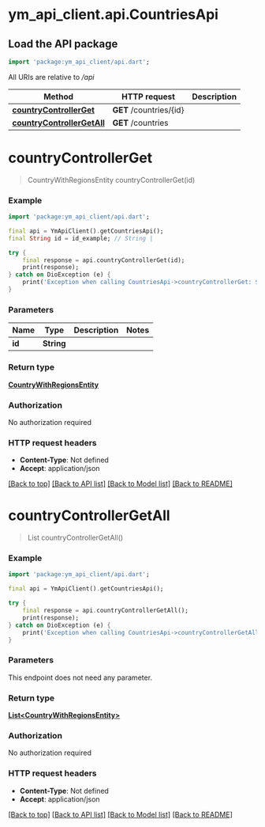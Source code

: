 # ym_api_client.api.CountriesApi

## Load the API package
```dart
import 'package:ym_api_client/api.dart';
```

All URIs are relative to */api*

Method | HTTP request | Description
------------- | ------------- | -------------
[**countryControllerGet**](CountriesApi.md#countrycontrollerget) | **GET** /countries/{id} | 
[**countryControllerGetAll**](CountriesApi.md#countrycontrollergetall) | **GET** /countries | 


# **countryControllerGet**
> CountryWithRegionsEntity countryControllerGet(id)



### Example
```dart
import 'package:ym_api_client/api.dart';

final api = YmApiClient().getCountriesApi();
final String id = id_example; // String | 

try {
    final response = api.countryControllerGet(id);
    print(response);
} catch on DioException (e) {
    print('Exception when calling CountriesApi->countryControllerGet: $e\n');
}
```

### Parameters

Name | Type | Description  | Notes
------------- | ------------- | ------------- | -------------
 **id** | **String**|  | 

### Return type

[**CountryWithRegionsEntity**](CountryWithRegionsEntity.md)

### Authorization

No authorization required

### HTTP request headers

 - **Content-Type**: Not defined
 - **Accept**: application/json

[[Back to top]](#) [[Back to API list]](../README.md#documentation-for-api-endpoints) [[Back to Model list]](../README.md#documentation-for-models) [[Back to README]](../README.md)

# **countryControllerGetAll**
> List<CountryWithRegionsEntity> countryControllerGetAll()



### Example
```dart
import 'package:ym_api_client/api.dart';

final api = YmApiClient().getCountriesApi();

try {
    final response = api.countryControllerGetAll();
    print(response);
} catch on DioException (e) {
    print('Exception when calling CountriesApi->countryControllerGetAll: $e\n');
}
```

### Parameters
This endpoint does not need any parameter.

### Return type

[**List&lt;CountryWithRegionsEntity&gt;**](CountryWithRegionsEntity.md)

### Authorization

No authorization required

### HTTP request headers

 - **Content-Type**: Not defined
 - **Accept**: application/json

[[Back to top]](#) [[Back to API list]](../README.md#documentation-for-api-endpoints) [[Back to Model list]](../README.md#documentation-for-models) [[Back to README]](../README.md)

